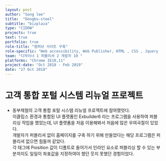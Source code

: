 ```yaml
---
layout: post
author: "Song lee"
title:  "Dongbu-steel"
subtitle: "bizplaza"
type: "CIDOW"
projects: true
text: true
portfolio: true
role-title: "엠허브 사이트 구축"
role-specific: "Web accessibility, Web Publisher, HTML , CSS , Jquery , Javascript , Responsive , Exbuilder6 , less"
team: "디자이너 1 퍼블리셔 2 개발자 10 "
platforms: "Chrome IE10,11"
project-date: "Oct 2018 - Feb 2019"
date: "27 Oct 2018"
---
```


# 고객 통합 포털 시스템 리뉴얼 프로젝트

- 동부제철의 고객 통합 포탈 시스템 리뉴얼 프로젝트에 참여했엇다.<br>
이클립스 환경과 통합된 UI 플랫폼인 Exbuilder6 라는 프로그램을 사용하여 퍼블리싱 작업을 했었는데, UI 플랫폼을 처음 이용해봐서 처음에 많은 우여곡절이 있었다.<br>
개발자가 퍼블리셔 없이 홈페이지를 구축 하기 위해 만들었다는 해당 프로그램은 퍼블리셔 없으면 힘들꺼 같았다.<br>
각 태그에 Poisition 값이 디폴트로 들어가서 인라인 요소로 퍼블리싱 할 수 있는 부분까지도 일일이 좌표값을 지정하여야 했던 웃지 못했던 경험이었다.<br/>
